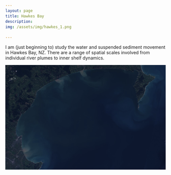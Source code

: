 ```yaml
---
layout: page
title: Hawkes Bay
description: 
img: /assets/img/hawkes_1.png

---
```

I am (just beginning to) study the water and suspended sediment movement in Hawkes Bay, NZ. There are a range of spatial scales involved from individual river plumes to inner shelf dynamics. 

<img src="/assets/img/sentinel2_example.png" alt="bathymetry" width="900"/>
